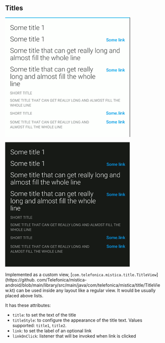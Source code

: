 ## Titles

<p align="left">
   <img src="../../../../../../../../doc/images/title/title.png" />
</p>
<p align="left">
   <img src="../../../../../../../../doc/images/title/title_dark.png" />
</p>

Implemented as a custom view, [`com.telefonica.mistica.title.TitleView`](https://github.
com/Telefonica/mistica-android/blob/main/library/src/main/java/com/telefonica/mistica/title/TitleView.kt) can be used inside any layout like a regular 
view. It would be usually placed above lists.

It has these attributes:
- `title`: to set the text of the title
- `titleStyle`: to configure the appearance of the title text. Values supported: `title1`, `title2`.
- `link`: to set the label of an optional link
- `linkOnClick`: listener that will be invoked when link is clicked
